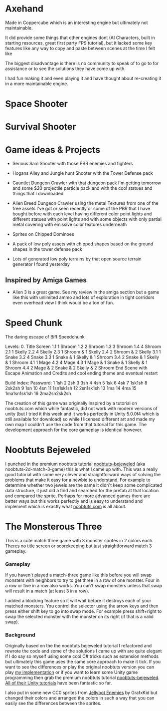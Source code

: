 # Axehand
Made in Coppercube which is an interesting engine but ultimately not maintainable.  

It did provide some things that other engines dont (AI Characters, built in starting resources, great first party FPS tutorial), but it lacked some key features like any way to copy and paste between scenes at the time I felt like 

The biggest disadvantage is there is no community to speak of to go to for assistance or to see the solutions they have come up with.

I had fun making it and even playing it and have thought about re-creating it in a more maintainable engine.

# Space Shooter

# Survival Shooter


# Game ideas & Projects #

* Serious Sam Shooter with those PBR enemies and fighters
* Hogans Alley and Jungle hunt Shooter with the Tower Defense pack
* Gauntlet Dungeon Crawler with that dungeon pack I'm getting tomorrow and some $20 projectile particle pack and with the cool statues and things that I downloaded
* Alien Breed Dungeon Crawler using the metal Textures from one of the free assets I've got or seen recently or some of the PBR that I have bought before with each level having different color point lights and different statues with point lights and with some objects with only partial metal covering with emissive color textures underneath

* Sprites on Chipped Dominoes
* A pack of low poly assets with chipped shapes based on the ground shapes in the tower defense pack
* Lots of generated low poly terrains by that open source terrain generator I found yesterday 

## Inspired by Amiga Games ##
* Alien 3 is a great game.  See my review in the amiga section but a game like this with unlimited ammo and lots of exploration in tight corridors even overhead view I think would be a ton of fun.



# Speed Chunk #
The daring escape of Biff Speedchunk

Levels:
0. Title Screen
1.1 1 Shroom
1.2 2 Shroom
1.3 3 Shroom
1.4 4 Shroom
2.1 1 Skelly
2.2 4 Skelly
2.3 1 Shroom & 1 Skelly
2.4 2 Shroom & 2 Skelly
3.1 1 Snake
3.2 4 Snake
3.3 1 Snake & 1 Skelly & 1 Shroom
3.4 2 Snake & 1 Skelly & 1 Shroom
4.1 1 Mage
4.2 4 Mage
4.3 1 Mage & 1 Snake & 1 Skelly & 1 Shroom
4.4 2 Mage & 2 Snake & 2 Skelly & 2 Shroom
End Scene with Escape Animation and Credits and cool ending theme and eventual restart

Build Index:   Password:
1				1sh
2				2sh
3				3sh
4				4sh
5				1sk
6				4sk
7				1sk1sh
8				2sk2sh
9				1sn
10				4sn
11				1sn1sk1sh
12				2sn1sk1sh
13				1ma
14				4ma
15				1ma1sn1sk1sh
16				2ma2sn2sk2sh

The creation of this game was originally inspired by a tutorial on noobtuts.com​​ which while fantastic, did not work with modern versions of unity (but I tried it this week and it works perfectly in Unity 5.0.0f4 which is still available for download) so while I licensed different art and made my own map I couldn't use the code from that tutorial for this game.  The development approach for the core gameplay is identical however.

# Noobtuts Bejeweled #
I punched in the premium noobtuts tutorial [noobtuts-bejeweled](https://noobtuts.com/unity/2d-match-3-game) (aka noobtuts-2d-match-3-game) this is what I came up with.  This was a really good tutorial with some very clever and straightforward ways of solving the problems that make it easy for a newbie to understand.  For example to determine whether two jewels are the same it didn't keep some complicated data structure, it just did a find and searched for the prefab at that location and compared the sprite.  Perhaps for more advanced games there are better ways but this works perfectly and is easy to understand and implement which is exactly what [noobtuts.com](https://noobtuts.com/about) is all about.

# The Monsterous Three #
This is a cute match three game with 3 monster sprites in 2 colors each.  Theres no title screen or scorekeeping but just straightforward match 3 gameplay.

### Gameplay ###
If you haven't played a match-three game like this before you will swap monsters with neighbors to try to get three in a row of one monster.  Four in a row or five in a row also works.  You can't swap monsters unless that swap will result in a match (at least 3 in a row).

I added a blocking feature so it will wait before it destroys each of your matched monsters.  You control the selector using the arrow keys and then press either shift key to go into swap mode.  For example press shift+right to swap the selected monster with the monster on its right (if that is a valid swap).

### Background ###
 Originally based on the the noobtuts bejeweled tutorial I refactored and rewrote the code and some of the solutions I came up with are quite elegant if I do say so myself using some cool C# tricks such as extension methods but ultimately this game uses the same core approach to make it tick.   If you want to see the differences or play the original noobtuts version you can play [my implementation](https://fabdynamic.itch.io/noobtuts-bejeweled) or if you want to learn some Unity game programming then grab the premium noobtuts tutorial [noobtuts-bejeweled](https://noobtuts.com/unity/2d-match-3-game).  [All of their Unity tutorials](https://noobtuts.com/unity) have been fantastic so far.  
 
 I also put in some new CC0 sprites from [Jellybot Enemies](https://opengameart.org/content/jellybot-enemies) by GrafxKid but changed their colors and arranged the colors in such a way that you can easily see the differences between the sprites.   




